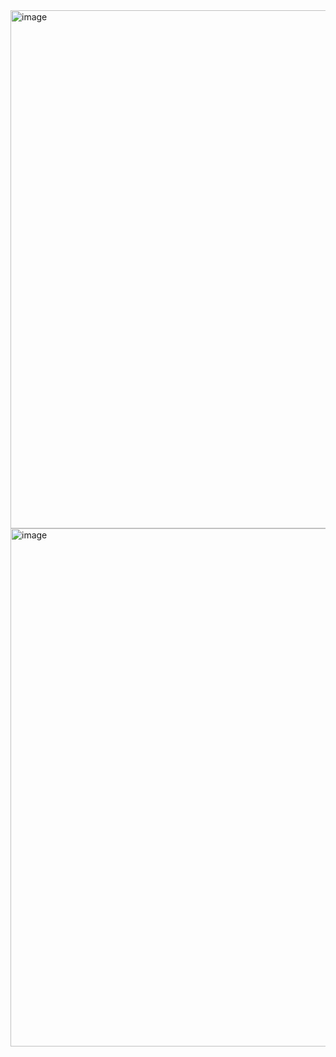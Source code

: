 <img width="829" alt="image" src="https://github.com/jose-aese/wizeline-entregable1/assets/45864492/b4cc5c18-a0d2-4236-a307-9e4e19bf290a">


<img width="829" alt="image" src="https://github.com/jose-aese/wizeline-entregable1/assets/45864492/5d3fa4e1-91c6-438a-9cba-cf597a2333e7">
